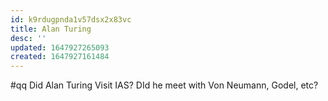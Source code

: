 ```yaml
---
id: k9rdugpnda1v57dsx2x83vc
title: Alan Turing
desc: ''
updated: 1647927265093
created: 1647927161484
---
```


#qq Did Alan Turing Visit IAS? DId he meet with Von Neumann, Godel, etc?
